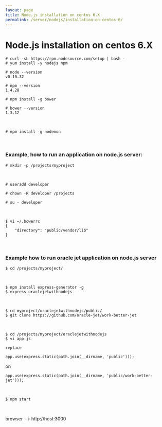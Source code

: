 ```yaml
---
layout: page
title: Node.js installation on centos 6.X
permalink: /server/nodejs/installation-on-centos-6/
---
```


# Node.js installation on centos 6.X

    # curl -sL https://rpm.nodesource.com/setup | bash -
    # yum install -y nodejs npm

    # node --version
    v0.10.32

    # npm --version
    1.4.28

    # npm install -g bower

    # bower --version
    1.3.12

<br/>

    # npm install -g nodemon

<br/>

### Example, how to run an application on node.js server:

    # mkdir -p /projects/myproject

<br/>

    # useradd developer

    # chown -R developer /projects

    # su - developer

<br/>

    $ vi ~/.bowerrc
    {
    	"directory": "public/vendor/lib"
    }

<br/>

### Example how to run oracle jet application on node.js server

    $ cd /projects/myproject/

<br/>

    $ npm install express-generator -g
    $ express oraclejetwithnodejs

<br/>

    $ cd myproject/oraclejetwithnodejs/public/
    $ git clone https://github.com/oracle-jet/work-better-jet

<br/>

    $ cd /projects/myproject/oraclejetwithnodejs
    $ vi app.js

    replace

    app.use(express.static(path.join(__dirname, 'public')));

on

    app.use(express.static(path.join(__dirname, 'public/work-better-jet')));

<br/>

    $ npm start

<br/>

browser --> http://host:3000
